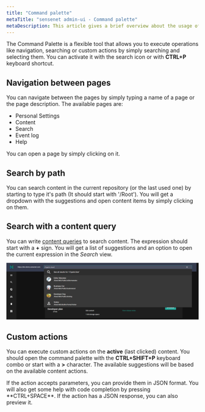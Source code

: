 ```yaml
---
title: "Command palette"
metaTitle: "sensenet admin-ui - Command palette"
metaDescription: This article gives a brief overview about the usage of the Command Palette on the Admin UI.
---
```


The Command Palette is a flexible tool that allows you to execute operations like navigation, searching or custom actions by simply searching and selecting them. You can activate it with the search icon or with **CTRL+P** keyboard shortcut.

## Navigation between pages

You can navigate between the pages by simply typing a name of a page or the page description.
The available pages are:

- Personal Settings
- Content
- Search
- Event log
- Help

You can open a page by simply clicking on it.

## Search by path

You can search content in the current repository (or the last used one) by starting to type it's path (It should start with '/Root'). You will get a dropdown with the suggestions and open content items by simply clicking on them.

## Search with a content query

You can write [content queries](/concepts/basics/041-content-query/) to search content. The expression should start with a **+** sign. You will get a list of suggestions and an option to open the current expression in the _Search_ view.

![Displaying search results](../img/admin-ui-command-palette.png "Displaying search results")

## Custom actions

You can execute custom actions on the **active** (last clicked) content. You should open the command palette with the **CTRL+SHIFT+P** keyboard combo or start with a **>** character. The available suggestions will be based on the available content actions.

<note>
If the action accepts parameters, you can provide them in JSON format. You will also get some help with code completion by pressing **CTRL+SPACE**. If the action has a JSON response, you can also preview it.
</note>
